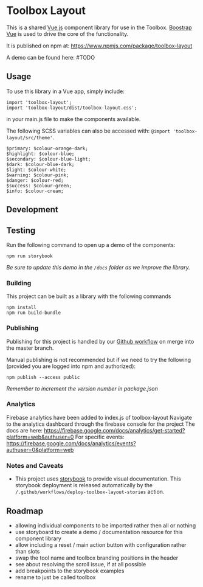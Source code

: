 # Toolbox Layout

This is a shared [Vue.js](https://vuejs.org) component library for use in the Toolbox. [Boostrap Vue](https://bootstrap-vue.js.org/) is used to drive the core of the functionality.

It is published on npm at: https://www.npmjs.com/package/toolbox-layout

A demo can be found here: #TODO

## Usage
To use this library in a Vue app, simply include:
```
import 'toolbox-layout';
import 'toolbox-layout/dist/toolbox-layout.css';
```
in your main.js file to make the components available.

The following SCSS variables can also be accessed with: `@import 'toolbox-layout/src/theme'`.
```
$primary: $colour-orange-dark;
$highlight: $colour-blue;
$secondary: $colour-blue-light;
$dark: $colour-blue-dark;
$light: $colour-white;
$warning: $colour-pink;
$danger: $colour-red;
$success: $colour-green;
$info: $colour-cream;
```

## Development

## Testing
Run the following command to open up a demo of the components:
```
npm run storybook
```
_Be sure to update this demo in the `/docs` folder as we improve the library._

### Building
This project can be built as a library with the following commands
```
npm install
npm run build-bundle
```

### Publishing
Publishing for this project is handled by our [Github workflow](/.gitub/workflows/publish-on-push-to-master) on merge into the master branch.

Manual publishing is not recommended but if we need to try the following (provided you are logged into npm and authorized):
```
npm publish --access public
```
_Remember to increment the version number in package.json_

### Analytics
Firebase analytics have been added to index.js of toolbox-layout
Navigate to the analytics dashboard through the firebase console for the project
The docs are here:
https://firebase.google.com/docs/analytics/get-started?platform=web&authuser=0
For specific events:
https://firebase.google.com/docs/analytics/events?authuser=0&platform=web

### Notes and Caveats
- This project uses [storybook](https://storybook.js.org/) to provide visual documentation. This storybook deployment is released automatically by the  `/.github/workflows/deploy-toolbox-layout-stories` action.

## Roadmap
- allowing individual components to be imported rather then all or nothing
- use storyboard to create a demo / documentation resource for this component library
- allow including a reset / main action button with configuration rather than slots
- swap the tool name and toolbox branding positions in the header
- see about resolving the scroll issue, if at all possible
- add breakpoints to the storybook examples
- rename to just be called toolbox